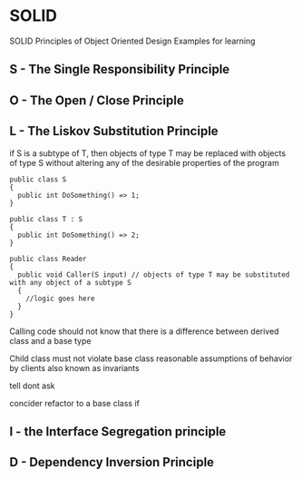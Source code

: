 # SOLID
SOLID Principles of Object Oriented Design Examples for learning

## S - The Single Responsibility Principle
## O - The Open / Close Principle
## L - The Liskov Substitution Principle

if S is a subtype of T, then objects of type T may be replaced with objects of type S without altering any of the desirable properties of the program 
```
public class S
{
  public int DoSomething() => 1;
}

public class T : S
{
  public int DoSomething() => 2;
}

public class Reader
{
  public void Caller(S input) // objects of type T may be substituted with any object of a subtype S
  {
    //logic goes here
  }
}
```

Calling code should not know that there is a difference between derived class and a base type

Child class must not violate base class reasonable assumptions of behavior by clients also known as invariants

tell dont ask

concider refactor to a base class if 

## I - the Interface Segregation principle
## D - Dependency Inversion Principle

